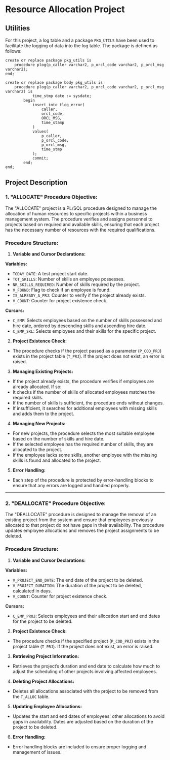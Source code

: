 # Resource Allocation Project

## Utilities
For this project, a log table and a package `PKG_UTILS` have been used to facilitate the logging of data into the log table. The package is defined as follows:

```plsql
create or replace package pkg_utils is
    procedure plog(p_caller varchar2, p_orcl_code varchar2, p_orcl_msg varchar2);
end;

create or replace package body pkg_utils is 
    procedure plog(p_caller varchar2, p_orcl_code varchar2, p_orcl_msg varchar2) is
            time_stmp date := sysdate;
        begin 
            insert into tlog_error(
                caller,
                orcl_code,
                ORCL_MSG,
                time_stamp
            )
            values(
                p_caller,
                p_orcl_code,
                p_orcl_msg,
                time_stmp
            );
            commit;
        end;
end;
```
## Project Description
### 1. "ALLOCATE" Procedure Objective:
The "ALLOCATE" project is a PL/SQL procedure designed to manage the allocation of human resources to specific projects within a business management system. 
The procedure verifies and assigns personnel to projects based on required and available skills, ensuring that each project has the necessary number of resources with the required qualifications.

### Procedure Structure:

1. **Variable and Cursor Declarations:**

**Variables:**
- `TODAY_DATE`: A test project start date.
- `TOT_SKILLS`: Number of skills an employee possesses.
- `NR_SKILLS_REQUIRED`: Number of skills required by the project.
- `V_FOUND`: Flag to check if an employee is found.
- `IS_ALREADY_A_PRJ`: Counter to verify if the project already exists.
- `V_COUNT`: Counter for project existence check.

**Cursors:**
- `C_EMP`: Selects employees based on the number of skills possessed and hire date, ordered by descending skills and ascending hire date.
- `C_EMP_SKL`: Selects employees and their skills for the specific project.

2. **Project Existence Check:**
- The procedure checks if the project passed as a parameter (`P_COD_PRJ`) exists in the project table (`T_PRJ`). If the project does not exist, an error is raised.

3. **Managing Existing Projects:**
- If the project already exists, the procedure verifies if employees are already allocated. If so:
- It checks if the number of skills of allocated employees matches the required skills.
- If the number of skills is sufficient, the procedure ends without changes.
- If insufficient, it searches for additional employees with missing skills and adds them to the project.

4. **Managing New Projects:**
- For new projects, the procedure selects the most suitable employee based on the number of skills and hire date.
- If the selected employee has the required number of skills, they are allocated to the project.
- If the employee lacks some skills, another employee with the missing skills is found and allocated to the project.

5. **Error Handling:**
- Each step of the procedure is protected by error-handling blocks to ensure that any errors are logged and handled properly.

---

### 2. "DEALLOCATE" Procedure Objective:
The "DEALLOCATE" procedure is designed to manage the removal of an existing project from the system and ensure that employees previously allocated to that project do not have gaps in their availability. 
The procedure updates employee allocations and removes the project assignments to be deleted.

### Procedure Structure:
1. **Variable and Cursor Declarations:**

**Variables:**
- `V_PROJECT_END_DATE`: The end date of the project to be deleted.
- `V_PROJECT_DURATION`: The duration of the project to be deleted, calculated in days.
- `V_COUNT`: Counter for project existence check.

**Cursors:**
- `C_EMP_PROJ`: Selects employees and their allocation start and end dates for the project to be deleted.

2. **Project Existence Check:**
- The procedure checks if the specified project (`P_COD_PRJ`) exists in the project table (`T_PRJ`). If the project does not exist, an error is raised.

3. **Retrieving Project Information:**
- Retrieves the project’s duration and end date to calculate how much to adjust the scheduling of other projects involving affected employees.

4. **Deleting Project Allocations:**
- Deletes all allocations associated with the project to be removed from the `T_ALLOC` table.

5. **Updating Employee Allocations:**
- Updates the start and end dates of employees' other allocations to avoid gaps in availability. Dates are adjusted based on the duration of the project to be deleted.

6. **Error Handling:**
- Error handling blocks are included to ensure proper logging and management of issues.


